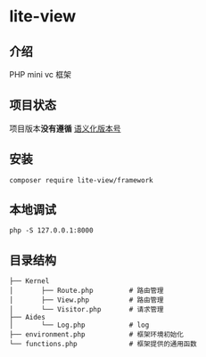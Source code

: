 # lite-view

## 介绍
PHP mini vc 框架

## 项目状态
项目版本**没有遵循** [语义化版本号](https://semver.org/lang/zh-CN/)

## 安装
`composer require lite-view/framework`

## 本地调试
`php -S 127.0.0.1:8000`

## 目录结构

```
├── Kernel
│       ├── Route.php         # 路由管理
│       ├── View.php          # 路由管理
│       └── Visitor.php       # 请求管理
├── Aides
│       └── Log.php           # log
├── environment.php           # 框架环境初始化
└── functions.php             # 框架提供的通用函数
 ```
